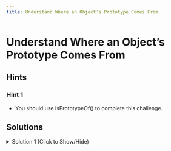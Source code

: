 ```yaml
---
title: Understand Where an Object’s Prototype Comes From
---
```

# Understand Where an Object’s Prototype Comes From

## Hints

### Hint 1

* You should use isPrototypeOf() to complete this challenge.

## Solutions

<details><summary>Solution 1 (Click to Show/Hide)</summary>

```javascript
function Dog(name) {
  this.name = name;
}

let beagle = new Dog("Snoopy");

// Add your code below this line
Dog.prototype.isPrototypeOf(beagle);

```
</details>
